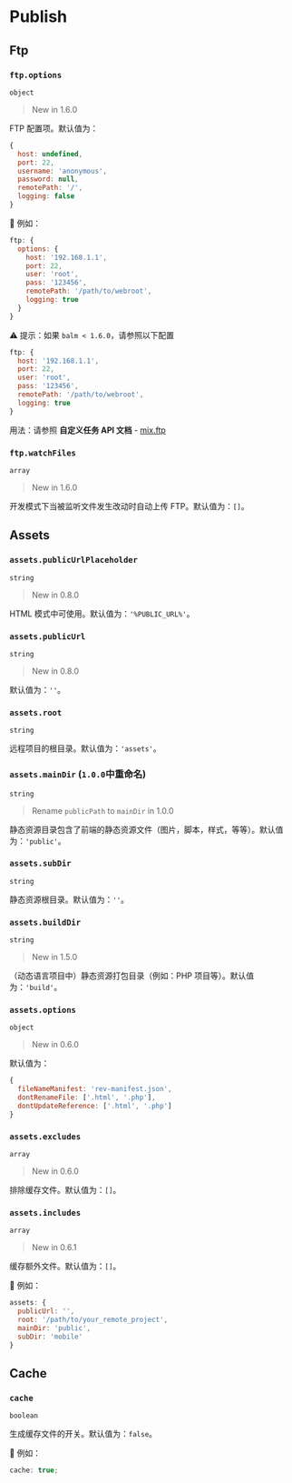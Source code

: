 # Publish

## Ftp

### `ftp.options`

`object`

> New in 1.6.0

FTP 配置项。默认值为：

```js
{
  host: undefined,
  port: 22,
  username: 'anonymous',
  password: null,
  remotePath: '/',
  logging: false
}
```

🌰 例如：

```js
ftp: {
  options: {
    host: '192.168.1.1',
    port: 22,
    user: 'root',
    pass: '123456',
    remotePath: '/path/to/webroot',
    logging: true
  }
}
```

⚠️ 提示：如果 `balm < 1.6.0`，请参照以下配置

```js
ftp: {
  host: '192.168.1.1',
  port: 22,
  user: 'root',
  pass: '123456',
  remotePath: '/path/to/webroot',
  logging: true
}
```

用法：请参照 **自定义任务 API 文档** - [mix.ftp](../api/assets.html#mixftpinput)

### `ftp.watchFiles`

`array`

> New in 1.6.0

开发模式下当被监听文件发生改动时自动上传 FTP。默认值为：`[]`。

## Assets

### `assets.publicUrlPlaceholder`

`string`

> New in 0.8.0

HTML 模式中可使用。默认值为：`'%PUBLIC_URL%'`。

### `assets.publicUrl`

`string`

> New in 0.8.0

默认值为：`''`。

### `assets.root`

`string`

远程项目的根目录。默认值为：`'assets'`。

### `assets.mainDir` (`1.0.0`中重命名)

`string`

> Rename `publicPath` to `mainDir` in 1.0.0

静态资源目录包含了前端的静态资源文件（图片，脚本，样式，等等）。默认值为：`'public'`。

### `assets.subDir`

`string`

静态资源根目录。默认值为：`''`。

### `assets.buildDir`

`string`

> New in 1.5.0

（动态语言项目中）静态资源打包目录（例如：PHP 项目等）。默认值为：`'build'`。

### `assets.options`

`object`

> New in 0.6.0

默认值为：

```js
{
  fileNameManifest: 'rev-manifest.json',
  dontRenameFile: ['.html', '.php'],
  dontUpdateReference: ['.html', '.php']
}
```

### `assets.excludes`

`array`

> New in 0.6.0

排除缓存文件。默认值为：`[]`。

### `assets.includes`

`array`

> New in 0.6.1

缓存额外文件。默认值为：`[]`。

🌰 例如：

```js
assets: {
  publicUrl: '',
  root: '/path/to/your_remote_project',
  mainDir: 'public',
  subDir: 'mobile'
}
```

## Cache

### `cache`

`boolean`

生成缓存文件的开关。默认值为：`false`。

🌰 例如：

```js
cache: true;
```
